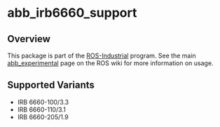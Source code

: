 # abb_irb6660_support

## Overview

This package is part of the [ROS-Industrial][] program. See the main [abb_experimental][]
page on the ROS wiki for more information on usage.

## Supported Variants

- IRB 6660-100/3.3
- IRB 6660-110/3.1
- IRB 6660-205/1.9

[ROS-Industrial]: http://wiki.ros.org/Industrial
[abb_experimental]: http://wiki.ros.org/abb_experimental
